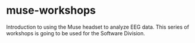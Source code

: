 # muse-workshops
Introduction to using the Muse headset to analyze EEG data. This series of workshops is going to be used for the Software Division.
